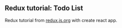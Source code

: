 ## Redux tutorial: Todo List

Redux tutorial from [redux.js.org](https://redux.js.org/) with create react app.
